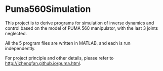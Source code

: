 # Puma560Simulation

This project is to derive programs for simulation of inverse dynamics and control based on the model of PUMA 560 manipulator, with the last 3 joints neglected.

All the 5 program files are written in MATLAB, and each is run independently. 

For project principle and other details, please refer to http://izhengfan.github.io/puma.html.
